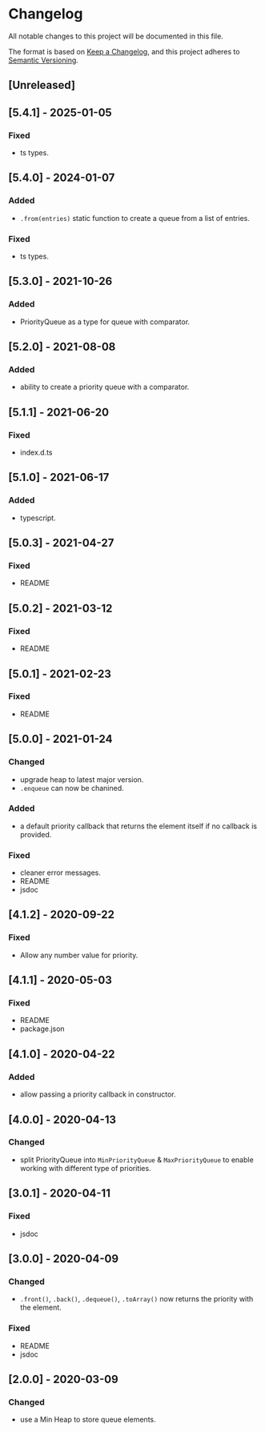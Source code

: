 # Changelog
All notable changes to this project will be documented in this file.

The format is based on [Keep a Changelog](https://keepachangelog.com/en/1.0.0/),
and this project adheres to [Semantic Versioning](https://semver.org/spec/v2.0.0.html).

## [Unreleased]
## [5.4.1] - 2025-01-05

### Fixed
- ts types.

## [5.4.0] - 2024-01-07
### Added
- `.from(entries)` static function to create a queue from a list of entries.

### Fixed
- ts types.

## [5.3.0] - 2021-10-26
### Added
- PriorityQueue as a type for queue with comparator.

## [5.2.0] - 2021-08-08
### Added
- ability to create a priority queue with a comparator.

## [5.1.1] - 2021-06-20

### Fixed
- index.d.ts

## [5.1.0] - 2021-06-17

### Added
- typescript.

## [5.0.3] - 2021-04-27

### Fixed
- README

## [5.0.2] - 2021-03-12

### Fixed
- README

## [5.0.1] - 2021-02-23

### Fixed
- README

## [5.0.0] - 2021-01-24
### Changed
- upgrade heap to latest major version.
- `.enqueue` can now be chanined.

### Added
- a default priority callback that returns the element itself if no callback is provided.

### Fixed
- cleaner error messages.
- README
- jsdoc

## [4.1.2] - 2020-09-22
### Fixed
- Allow any number value for priority.

## [4.1.1] - 2020-05-03
### Fixed
- README
- package.json

## [4.1.0] - 2020-04-22
### Added
- allow passing a priority callback in constructor.

## [4.0.0] - 2020-04-13
### Changed
- split PriorityQueue into `MinPriorityQueue` & `MaxPriorityQueue` to enable working with different type of priorities.

## [3.0.1] - 2020-04-11
### Fixed
- jsdoc

## [3.0.0] - 2020-04-09
### Changed
- `.front()`, `.back()`, `.dequeue()`, `.toArray()` now returns the priority with the element. 

### Fixed
- README
- jsdoc

## [2.0.0] - 2020-03-09
### Changed
- use a Min Heap to store queue elements.
